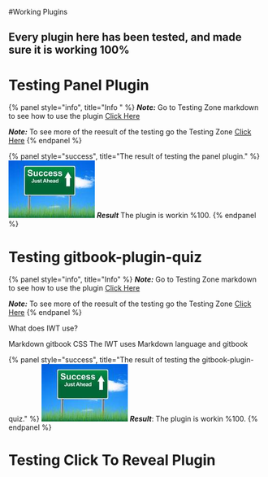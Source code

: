 #Working Plugins 
## Every plugin here has been tested, and made sure it is working 100%

# Testing Panel Plugin
{% panel style="info", title="Info " %}
**_Note:_** Go to Testing Zone markdown to see how to use the plugin
[Click Here](../TestingZone/index.md)

**_Note:_** To see more of the reesult of the testing go the Testing Zone
[Click Here](../TestingZone/index.md)
{% endpanel %}

{% panel style="success", title="The result of testing the panel plugin." %} 
![The answer is YES](images/success.jpg)
**_Result_** The plugin is workin %100.
{% endpanel %}

# Testing gitbook-plugin-quiz
{% panel style="info", title="Info" %}
**_Note:_** Go to Testing Zone markdown to see how to use the plugin
[Click Here](../TestingZone/index.md)

**_Note:_** To see more of the reesult of the testing go the Testing Zone
[Click Here](../TestingZone/index.md)
{% endpanel %}
<quiz name= "Quiz time, This is the title of the quiz" >
    <question multiple>
        <p>What does IWT use?</p>
        <answer correct> Markdown</answer>
        <answer correct> gitbook</answer>
        <answer> CSS </answer>
        <explanation>The IWT uses Markdown language and gitbook</explanation>
    </question>
</quiz>

{% panel style="success", title="The result of testing the gitbook-plugin-quiz." %} 
![The answer is YES](images/success.jpg)
**_Result_**: The plugin is workin %100.
{% endpanel %}

# Testing Click To Reveal Plugin